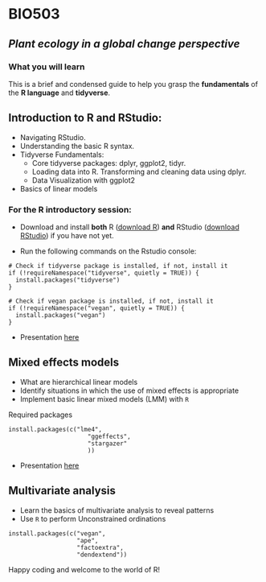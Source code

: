 # BIO503

## *Plant ecology in a global change perspective*

### What you will learn

This is a brief and condensed guide to help you grasp the **fundamentals** of the **R language** and **tidyverse**.

## Introduction to R and RStudio:

-   Navigating RStudio.
-   Understanding the basic R syntax.
-   Tidyverse Fundamentals:
    -   Core tidyverse packages: dplyr, ggplot2, tidyr.
    -   Loading data into R. Transforming and cleaning data using dplyr.
    -   Data Visualization with ggplot2
-   Basics of linear models

### For the R introductory session:

-   Download and install **both** R ([download R](https://cran.rstudio.com)) **and** RStudio ([download RStudio](https://rstudio.com/products/rstudio/download/#download)) if you have not yet.

-   Run the following commands on the Rstudio console:

```         
# Check if tidyverse package is installed, if not, install it
if (!requireNamespace("tidyverse", quietly = TRUE)) {
  install.packages("tidyverse")
}

# Check if vegan package is installed, if not, install it
if (!requireNamespace("vegan", quietly = TRUE)) {
  install.packages("vegan")
}
```
- Presentation [here](https://github.com/Lacapary/BIO503/blob/main/PDFs/Intro_R.pdf)

## Mixed effects models

-   What are hierarchical linear models
-   Identify situations in which the use of mixed effects is appropriate
-   Implement basic linear mixed models (LMM) with `R`

Required packages
```
install.packages(c("lme4",
                      "ggeffects",
                      "stargazer"
                      ))
```
- Presentation [here](https://github.com/Lacapary/BIO503/blob/main/PDFs/Hierarchical_Linear_Models.pdf)

## Multivariate analysis

- Learn the basics of multivariate analysis to reveal patterns
- Use `R` to perform Unconstrained ordinations
```
install.packages(c("vegan",
                   "ape",
                   "factoextra",
                   "dendextend"))
```
Happy coding and welcome to the world of R!
